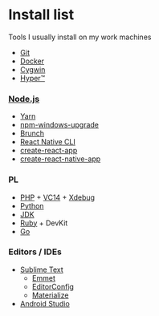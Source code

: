 # Install list
Tools I usually install on my work machines

* [Git](https://git-scm.com/)
* [Docker](https://www.docker.com/)
* [Cygwin](https://www.cygwin.com/)
* [Hyper™](https://hyper.is/)

### [Node.js](https://nodejs.org/en/)
* [Yarn](https://yarnpkg.com/en/)
* [npm-windows-upgrade](https://github.com/felixrieseberg/npm-windows-upgrade)
* [Brunch](http://brunch.io/)
* [React Native CLI](http://facebook.github.io/react-native/docs/getting-started.html#the-react-native-cli)
* [create-react-app](https://github.com/facebookincubator/create-react-app)
* [create-react-native-app](https://github.com/react-community/create-react-native-app)

### PL
* [PHP](http://windows.php.net/) + [VC14](http://www.microsoft.com/en-us/download/details.aspx?id=48145) + [Xdebug](https://xdebug.org/)
* [Python](https://www.python.org/)
* [JDK](http://www.oracle.com/technetwork/java/javase/downloads/index.html)
* [Ruby](https://rubyinstaller.org/) + DevKit
* [Go](https://golang.org/)

### Editors / IDEs
* [Sublime Text](https://www.sublimetext.com/)
  * [Emmet](http://emmet.io/)
  * [EditorConfig](http://editorconfig.org/)
  * [Materialize](https://github.com/saadq/Materialize)
* [Android Studio](https://developer.android.com/studio/index.html)
